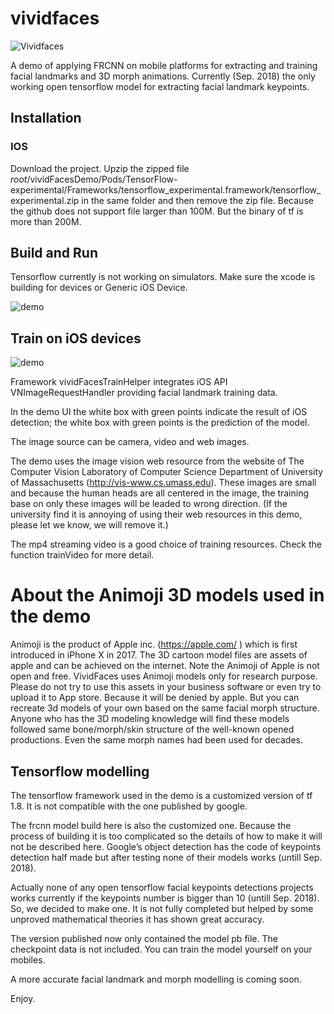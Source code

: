 # vividfaces
              
![Vividfaces](https://raw.githubusercontent.com/zoonewbie/vividfaces/master/launchScreengh.png) 

A demo of applying FRCNN on mobile platforms for extracting and training facial landmarks and 3D morph animations. Currently (Sep. 2018) the only working open tensorflow model for extracting facial landmark keypoints. 

## Installation
### IOS
Download the project. 
Upzip the zipped file 
$root$/vividFacesDemo/Pods/TensorFlow-experimental/Frameworks/tensorflow_experimental.framework/tensorflow_experimental.zip
in the same folder and then remove the zip file.
Because the github does not support file larger than 100M. But the binary of tf is more than 200M.

## Build and Run
Tensorflow currently is not working on simulators. Make sure the xcode is building for devices or Generic iOS Device.

![demo](https://raw.githubusercontent.com/zoonewbie/vividfaces/master/screenshotgp.jpg) 


## Train on iOS devices

![demo](https://raw.githubusercontent.com/zoonewbie/vividfaces/master/landmark.jpg) 

Framework vividFacesTrainHelper integrates iOS API VNImageRequestHandler providing facial landmark training data. 

In the demo UI the white box with green points indicate the result of iOS detection; the white box with green points is the prediction of the model.


The image source can be camera, video and web images.

The demo uses the image vision web resource from the website of The Computer Vision Laboratory of  Computer Science Department of University of Massachusetts (http://vis-www.cs.umass.edu). These images are small and because the human heads are all centered in the image, the training base on only these images will be leaded to wrong direction. (If the university find it is annoying of using their web resources in this demo, please let we know, we will remove it.)

The mp4 streaming video is a good choice of training resources. Check the function trainVideo for more detail.

# About the Animoji 3D models used in the demo
Animoji is the product of Apple inc. (https://apple.com/ ) which is first introduced in iPhone X in 2017. The 3D cartoon model files are assets of apple and can be achieved on the internet. Note the Animoji of Apple is not open and free.
VividFaces uses Animoji models only for research purpose. Please do not try to use this assets in your business software or even try to upload it to App store. Because it will be denied by apple.
But you can recreate 3d models of your own based on the same facial morph structure. Anyone who has the 3D modeling knowledge will find these models followed same bone/morph/skin structure of the well-known opened productions. Even the same morph names had been used for decades. 
 ## Tensorflow modelling

The tensorflow framework used in the demo is a customized version of tf 1.8. It is not compatible with the one published by google.

The frcnn model build here is also the customized one. Because the process of building it is too complicated so the details of how to make it will not be described here. Google’s object detection has the code of keypoints detection half made but after testing none of their models works (untill Sep. 2018). 

Actually none of any open tensorflow facial keypoints detections projects works currently if the keypoints number is bigger than 10 (untill Sep. 2018). So, we decided to make one. It is not fully completed but helped by some unproved mathematical theories it has shown great accuracy.

The version published now only contained the model pb file. The checkpoint data is not included. You can train the model yourself on your mobiles.

A more accurate facial landmark and morph modelling is coming soon.

Enjoy.

